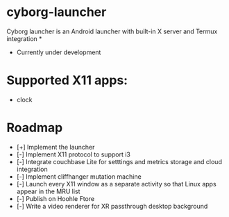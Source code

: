 # cyborg-launcher

Cyborg launcher is an Android launcher with built-in X server and Termux integration *

* Currently under development

# Supported X11 apps:
- clock 

# Roadmap
- [+] Implement the launcher
- [-] Implement X11 protocol to support i3
- [-] Integrate couchbase Lite for setttings and metrics storage and cloud integration
- [-] Implement cliffhanger mutation machine
- [-] Launch every X11 window as a separate activity so that Linux apps appear in the MRU list
- [-] Publish on Hoohle Ftore
- [-] Write a video renderer for XR passthrough desktop background
